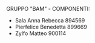 GRUPPO "BAM" - COMPONENTI:
- Sala Anna Rebecca 894569
- Pierfelice Benedetta 899669
- Zylfo Matteo 900114

